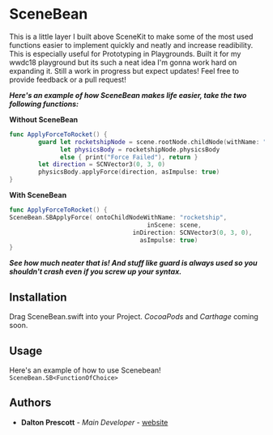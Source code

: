 # SceneBean
This is a little layer I built above SceneKit to make some of the most used functions easier to implement quickly and neatly and increase readibility. This is especially useful for Prototyping in Playgrounds. Built it for my wwdc18 playground but its such a neat idea I'm gonna work hard on expanding it. Still a work in progress but expect updates! Feel free to provide feedback or a pull request!

***Here's an example of how SceneBean makes life easier, take the two following functions:***

**Without SceneBean**
```swift
func ApplyForceToRocket() {
        guard let rocketshipNode = scene.rootNode.childNode(withName: "rocketship", recursively: false) ,
              let physicsBody = rocketshipNode.physicsBody
              else { print("Force Failed"), return }
        let direction = SCNVector3(0, 3, 0)
        physicsBody.applyForce(direction, asImpulse: true)
}
```
    
**With SceneBean**
```swift
func ApplyForceToRocket() {
SceneBean.SBApplyForce( ontoChildNodeWithName: "rocketship", 
                                      inScene: scene, 
                                  inDirection: SCNVector3(0, 3, 0), 
                                    asImpulse: true)
}
```
***See how much neater that is! And stuff like guard is always used so you shouldn't crash even if you screw up your syntax.***
    
## Installation
Drag SceneBean.swift into your Project.
*CocoaPods* and *Carthage* coming soon.

## Usage
Here's an example of how to use Scenebean!
```SceneBean.SB<FunctionOfChoice>```

## Authors

* **Dalton Prescott** - *Main Developer* - [website](http://daltonprescott.com)
